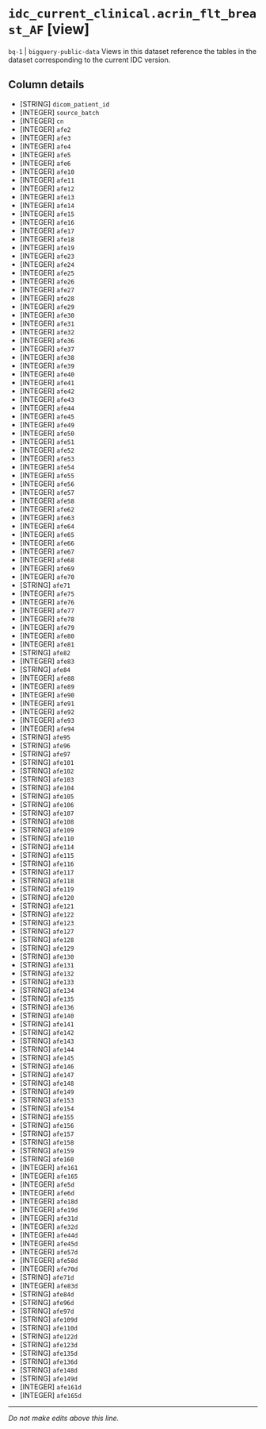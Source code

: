 # `idc_current_clinical.acrin_flt_breast_AF` [view]
`bq-1` | `bigquery-public-data`
Views in this dataset reference the tables in the dataset corresponding to the current IDC version.

## Column details
* [STRING]    `dicom_patient_id`
* [INTEGER]   `source_batch`
* [INTEGER]   `cn`
* [INTEGER]   `afe2`
* [INTEGER]   `afe3`
* [INTEGER]   `afe4`
* [INTEGER]   `afe5`
* [INTEGER]   `afe6`
* [INTEGER]   `afe10`
* [INTEGER]   `afe11`
* [INTEGER]   `afe12`
* [INTEGER]   `afe13`
* [INTEGER]   `afe14`
* [INTEGER]   `afe15`
* [INTEGER]   `afe16`
* [INTEGER]   `afe17`
* [INTEGER]   `afe18`
* [INTEGER]   `afe19`
* [INTEGER]   `afe23`
* [INTEGER]   `afe24`
* [INTEGER]   `afe25`
* [INTEGER]   `afe26`
* [INTEGER]   `afe27`
* [INTEGER]   `afe28`
* [INTEGER]   `afe29`
* [INTEGER]   `afe30`
* [INTEGER]   `afe31`
* [INTEGER]   `afe32`
* [INTEGER]   `afe36`
* [INTEGER]   `afe37`
* [INTEGER]   `afe38`
* [INTEGER]   `afe39`
* [INTEGER]   `afe40`
* [INTEGER]   `afe41`
* [INTEGER]   `afe42`
* [INTEGER]   `afe43`
* [INTEGER]   `afe44`
* [INTEGER]   `afe45`
* [INTEGER]   `afe49`
* [INTEGER]   `afe50`
* [INTEGER]   `afe51`
* [INTEGER]   `afe52`
* [INTEGER]   `afe53`
* [INTEGER]   `afe54`
* [INTEGER]   `afe55`
* [INTEGER]   `afe56`
* [INTEGER]   `afe57`
* [INTEGER]   `afe58`
* [INTEGER]   `afe62`
* [INTEGER]   `afe63`
* [INTEGER]   `afe64`
* [INTEGER]   `afe65`
* [INTEGER]   `afe66`
* [INTEGER]   `afe67`
* [INTEGER]   `afe68`
* [INTEGER]   `afe69`
* [INTEGER]   `afe70`
* [STRING]    `afe71`
* [INTEGER]   `afe75`
* [INTEGER]   `afe76`
* [INTEGER]   `afe77`
* [INTEGER]   `afe78`
* [INTEGER]   `afe79`
* [INTEGER]   `afe80`
* [INTEGER]   `afe81`
* [STRING]    `afe82`
* [INTEGER]   `afe83`
* [STRING]    `afe84`
* [INTEGER]   `afe88`
* [INTEGER]   `afe89`
* [INTEGER]   `afe90`
* [INTEGER]   `afe91`
* [INTEGER]   `afe92`
* [INTEGER]   `afe93`
* [INTEGER]   `afe94`
* [STRING]    `afe95`
* [STRING]    `afe96`
* [STRING]    `afe97`
* [STRING]    `afe101`
* [STRING]    `afe102`
* [STRING]    `afe103`
* [STRING]    `afe104`
* [STRING]    `afe105`
* [STRING]    `afe106`
* [STRING]    `afe107`
* [STRING]    `afe108`
* [STRING]    `afe109`
* [STRING]    `afe110`
* [STRING]    `afe114`
* [STRING]    `afe115`
* [STRING]    `afe116`
* [STRING]    `afe117`
* [STRING]    `afe118`
* [STRING]    `afe119`
* [STRING]    `afe120`
* [STRING]    `afe121`
* [STRING]    `afe122`
* [STRING]    `afe123`
* [STRING]    `afe127`
* [STRING]    `afe128`
* [STRING]    `afe129`
* [STRING]    `afe130`
* [STRING]    `afe131`
* [STRING]    `afe132`
* [STRING]    `afe133`
* [STRING]    `afe134`
* [STRING]    `afe135`
* [STRING]    `afe136`
* [STRING]    `afe140`
* [STRING]    `afe141`
* [STRING]    `afe142`
* [STRING]    `afe143`
* [STRING]    `afe144`
* [STRING]    `afe145`
* [STRING]    `afe146`
* [STRING]    `afe147`
* [STRING]    `afe148`
* [STRING]    `afe149`
* [STRING]    `afe153`
* [STRING]    `afe154`
* [STRING]    `afe155`
* [STRING]    `afe156`
* [STRING]    `afe157`
* [STRING]    `afe158`
* [STRING]    `afe159`
* [STRING]    `afe160`
* [INTEGER]   `afe161`
* [INTEGER]   `afe165`
* [INTEGER]   `afe5d`
* [INTEGER]   `afe6d`
* [INTEGER]   `afe18d`
* [INTEGER]   `afe19d`
* [INTEGER]   `afe31d`
* [INTEGER]   `afe32d`
* [INTEGER]   `afe44d`
* [INTEGER]   `afe45d`
* [INTEGER]   `afe57d`
* [INTEGER]   `afe58d`
* [INTEGER]   `afe70d`
* [STRING]    `afe71d`
* [INTEGER]   `afe83d`
* [STRING]    `afe84d`
* [STRING]    `afe96d`
* [STRING]    `afe97d`
* [STRING]    `afe109d`
* [STRING]    `afe110d`
* [STRING]    `afe122d`
* [STRING]    `afe123d`
* [STRING]    `afe135d`
* [STRING]    `afe136d`
* [STRING]    `afe148d`
* [STRING]    `afe149d`
* [INTEGER]   `afe161d`
* [INTEGER]   `afe165d`

-------------------------------------------------------------------------------
*Do not make edits above this line.*
